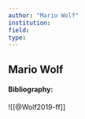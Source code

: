 ```yaml
---
author: "Mario Wolf"
institution:
field:
type:
---
```


## Mario Wolf
#### Bibliography:

![[@Wolf2019-ff]]
